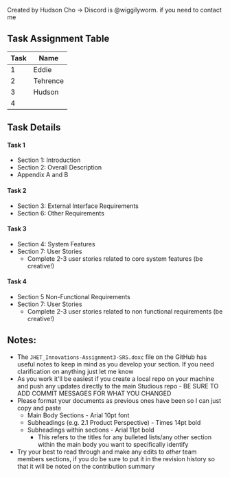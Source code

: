 Created by Hudson Cho -> Discord is @wiggilyworm. if you need to contact me
## **Task Assignment Table**
| Task | Name      |
| ---- | --------- |
|    1 | Eddie       |
|    2 | Tehrence  |
|    3 | Hudson    |
|    4 |           |

## **Task Details**
#### Task 1
- Section 1: Introduction
- Section 2: Overall Description
- Appendix A and B
#### Task 2
- Section 3: External Interface Requirements
- Section 6: Other Requirements
#### Task 3
- Section 4: System Features
- Section 7: User Stories
	- Complete 2-3 user stories related to core system features (be creative!)
#### Task 4
- Section 5 Non-Functional Requirements 
- Section 7: User Stories
	- Complete 2-3 user stories related to non functional requirements (be creative!)
## **Notes:**
- The `JHET_Innovations-Assignment3-SRS.doxc` file on the GitHub has useful notes to keep in mind as you develop your section. If you need clarification on anything just let me know
- As you work it'll be easiest if you create a local repo on your machine and push any updates directly to the main Studious repo - BE SURE TO ADD COMMIT MESSAGES FOR WHAT YOU CHANGED
- Please format your documents as previous ones have been so I can just copy and paste
	- Main Body Sections - Arial 10pt font
	- Subheadings (e.g. 2.1 Product Perspective) - Times 14pt bold
	- Subheadings within sections - Arial 11pt bold
		- This refers to the titles for any bulleted lists/any other section within the main body you want to specifically identify
- Try your best to read through and make any edits to *other* team members sections, if you do be sure to put it in the revision history so that it will be noted on the contribution summary

